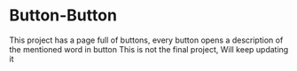 # Button-Button
This project has a page full of buttons, every button opens a description of the mentioned word in button
This is not the final project, Will keep updating it
